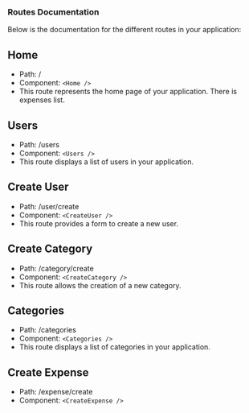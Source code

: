 ### Routes Documentation

Below is the documentation for the different routes in your application:

## Home

- Path: /
- Component: `<Home />`
- This route represents the home page of your application. There is expenses list.

## Users

- Path: /users
- Component: `<Users />`
- This route displays a list of users in your application.

## Create User

- Path: /user/create
- Component: `<CreateUser />`
- This route provides a form to create a new user.

## Create Category

- Path: /category/create
- Component: `<CreateCategory />`
- This route allows the creation of a new category.

## Categories

- Path: /categories
- Component: `<Categories />`
- This route displays a list of categories in your application.

## Create Expense

- Path: /expense/create
- Component: `<CreateExpense />`
